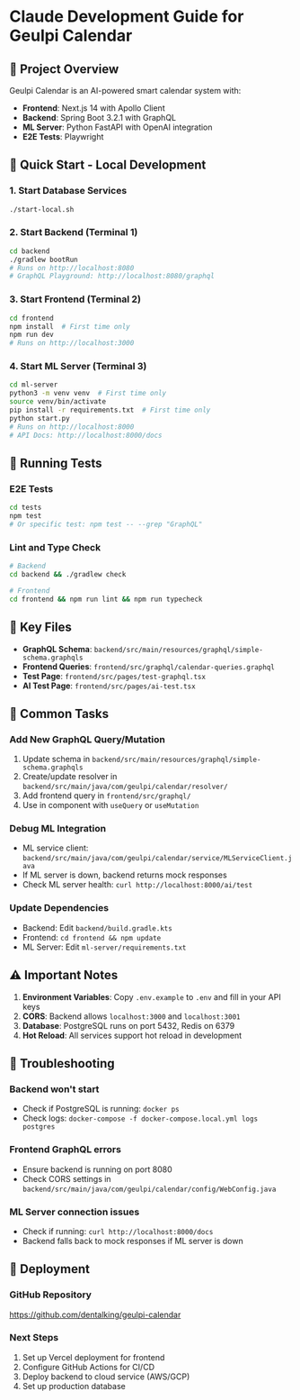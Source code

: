 # Claude Development Guide for Geulpi Calendar

## 🎯 Project Overview
Geulpi Calendar is an AI-powered smart calendar system with:
- **Frontend**: Next.js 14 with Apollo Client
- **Backend**: Spring Boot 3.2.1 with GraphQL
- **ML Server**: Python FastAPI with OpenAI integration
- **E2E Tests**: Playwright

## 🚀 Quick Start - Local Development

### 1. Start Database Services
```bash
./start-local.sh
```

### 2. Start Backend (Terminal 1)
```bash
cd backend
./gradlew bootRun
# Runs on http://localhost:8080
# GraphQL Playground: http://localhost:8080/graphql
```

### 3. Start Frontend (Terminal 2)
```bash
cd frontend
npm install  # First time only
npm run dev
# Runs on http://localhost:3000
```

### 4. Start ML Server (Terminal 3)
```bash
cd ml-server
python3 -m venv venv  # First time only
source venv/bin/activate
pip install -r requirements.txt  # First time only
python start.py
# Runs on http://localhost:8000
# API Docs: http://localhost:8000/docs
```

## 🧪 Running Tests

### E2E Tests
```bash
cd tests
npm test
# Or specific test: npm test -- --grep "GraphQL"
```

### Lint and Type Check
```bash
# Backend
cd backend && ./gradlew check

# Frontend
cd frontend && npm run lint && npm run typecheck
```

## 📁 Key Files

- **GraphQL Schema**: `backend/src/main/resources/graphql/simple-schema.graphqls`
- **Frontend Queries**: `frontend/src/graphql/calendar-queries.graphql`
- **Test Page**: `frontend/src/pages/test-graphql.tsx`
- **AI Test Page**: `frontend/src/pages/ai-test.tsx`

## 🔧 Common Tasks

### Add New GraphQL Query/Mutation
1. Update schema in `backend/src/main/resources/graphql/simple-schema.graphqls`
2. Create/update resolver in `backend/src/main/java/com/geulpi/calendar/resolver/`
3. Add frontend query in `frontend/src/graphql/`
4. Use in component with `useQuery` or `useMutation`

### Debug ML Integration
- ML service client: `backend/src/main/java/com/geulpi/calendar/service/MLServiceClient.java`
- If ML server is down, backend returns mock responses
- Check ML server health: `curl http://localhost:8000/ai/test`

### Update Dependencies
- Backend: Edit `backend/build.gradle.kts`
- Frontend: `cd frontend && npm update`
- ML Server: Edit `ml-server/requirements.txt`

## ⚠️ Important Notes

1. **Environment Variables**: Copy `.env.example` to `.env` and fill in your API keys
2. **CORS**: Backend allows `localhost:3000` and `localhost:3001`
3. **Database**: PostgreSQL runs on port 5432, Redis on 6379
4. **Hot Reload**: All services support hot reload in development

## 🐛 Troubleshooting

### Backend won't start
- Check if PostgreSQL is running: `docker ps`
- Check logs: `docker-compose -f docker-compose.local.yml logs postgres`

### Frontend GraphQL errors
- Ensure backend is running on port 8080
- Check CORS settings in `backend/src/main/java/com/geulpi/calendar/config/WebConfig.java`

### ML Server connection issues
- Check if running: `curl http://localhost:8000/docs`
- Backend falls back to mock responses if ML server is down

## 🚢 Deployment

### GitHub Repository
https://github.com/dentalking/geulpi-calendar

### Next Steps
1. Set up Vercel deployment for frontend
2. Configure GitHub Actions for CI/CD
3. Deploy backend to cloud service (AWS/GCP)
4. Set up production database